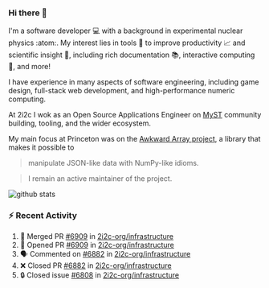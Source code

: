 ### Hi there 👋 

I'm a software developer 💻 with a background in experimental nuclear physics :atom:. My interest lies in tools :wrench: to improve productivity :chart_with_upwards_trend: and scientific insight :telescope:, including rich documentation 📚, interactive computing 🧮, and more! 

I have experience in many aspects of software engineering, including game design, full-stack web development, and high-performance numeric computing. 

At 2i2c I wok as an Open Source Applications Engineer on [MyST](https://github.com/jupyter-book/mystmd) community building, tooling, and the wider ecosystem. 

My main focus at Princeton was on the [Awkward Array project](awkward-array.org/), a library that makes it possible to 
> manipulate JSON-like data with NumPy-like idioms.

> I remain an active maintainer of the project. 

![github stats](https://github-readme-stats.vercel.app/api?username=agoose77&show_icons=true&hide_rank=true&hide_title=true&bg_color=30,e76445,904e95&text_color=efe3ec&icon_color=efe3ec)
<!--
**agoose77/agoose77** is a ✨ _special_ ✨ repository because its `README.md` (this file) appears on your GitHub profile.

Here are some ideas to get you started:

- 🔭 I’m currently working on ...
- 🌱 I’m currently learning ...
- 👯 I’m looking to collaborate on ...
- 🤔 I’m looking for help with ...
- 💬 Ask me about ...
- 📫 How to reach me: ...
- 😄 Pronouns: ...
- ⚡ Fun fact: ...
-->

### :zap: Recent Activity

<!--START_SECTION:activity-->
1. 🎉 Merged PR [#6909](https://github.com/2i2c-org/infrastructure/pull/6909) in [2i2c-org/infrastructure](https://github.com/2i2c-org/infrastructure)
2. 💪 Opened PR [#6909](https://github.com/2i2c-org/infrastructure/pull/6909) in [2i2c-org/infrastructure](https://github.com/2i2c-org/infrastructure)
3. 🗣 Commented on [#6882](https://github.com/2i2c-org/infrastructure/pull/6882#issuecomment-3389395451) in [2i2c-org/infrastructure](https://github.com/2i2c-org/infrastructure)
4. ❌ Closed PR [#6882](https://github.com/2i2c-org/infrastructure/pull/6882) in [2i2c-org/infrastructure](https://github.com/2i2c-org/infrastructure)
5. 🔒 Closed issue [#6808](https://github.com/2i2c-org/infrastructure/issues/6808) in [2i2c-org/infrastructure](https://github.com/2i2c-org/infrastructure)
<!--END_SECTION:activity-->
